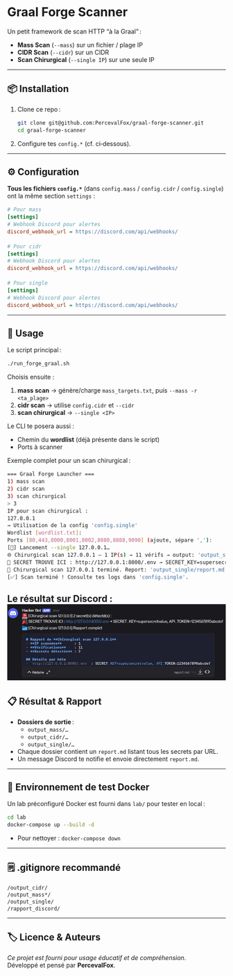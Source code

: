 # Graal Forge Scanner

Un petit framework de scan HTTP “à la Graal” :  
- **Mass Scan** (`--mass`) sur un fichier / plage IP  
- **CIDR Scan** (`--cidr`) sur un CIDR  
- **Scan Chirurgical** (`--single IP`) sur une seule IP  

---

## 📦 Installation

1. Clone ce repo :  
   ```bash
   git clone git@github.com:PercevalFox/graal-forge-scanner.git
   cd graal-forge-scanner
   ```

2. Configure tes `config.*` (cf. ci‑dessous).

---

## ⚙️ Configuration

__Tous les fichiers `config.*`__ (dans `config.mass` / `config.cidr` / `config.single`) ont la même section `settings` :

```ini
# Pour mass
[settings]
# Webhook Discord pour alertes
discord_webhook_url = https://discord.com/api/webhooks/

# Pour cidr
[settings]
# Webhook Discord pour alertes
discord_webhook_url = https://discord.com/api/webhooks/

# Pour single
[settings]
# Webhook Discord pour alertes
discord_webhook_url = https://discord.com/api/webhooks/

```

---

## 🚀 Usage

Le script principal :  
```bash
./run_forge_graal.sh
```

Choisis ensuite :
1. **mass scan** → génère/charge `mass_targets.txt`, puis `--mass -r <ta_plage>`  
2. **cidr scan** → utilise `config.cidr` et `--cidr`  
3. **scan chirurgical** → `--single <IP>`

Le CLI te posera aussi :
- Chemin du **wordlist** (déjà présente dans le script)  
- Ports à scanner

Exemple complet pour un scan chirurgical :
```bash
=== Graal Forge Launcher ===
1) mass scan
2) cidr scan
3) scan chirurgical
> 3
IP pour scan chirurgical :
127.0.0.1
→ Utilisation de la config 'config.single'
Wordlist [wordlist.txt]:
Ports [80,443,8000,8001,8002,8080,8888,9090] (ajoute, sépare ','):
[🚀] Lancement --single 127.0.0.1…
🌐 Chirurgical scan 127.0.0.1 — 1 IP(s) → 11 vérifs → output: 'output_single/'
🎉 SECRET TROUVE ICI : http://127.0.0.1:8000/.env → SECRET_KEY=supersecretvalue, API_TOKEN=1234567890abcdef
🎉 Chirurgical scan 127.0.0.1 terminé. Report: 'output_single/report.md'
[✅] Scan terminé ! Consulte tes logs dans 'config.single'.
```
Le résultat sur Discord : 
![alt text](image.png)
---

## 📋 Résultat & Rapport

- **Dossiers de sortie** :  
  - `output_mass/…`  
  - `output_cidr/…`  
  - `output_single/…`  
- Chaque dossier contient un `report.md` listant tous les secrets par URL.
- Un message Discord te notifie et envoie directement `report.md`.

---

## 🧪 Environnement de test Docker

Un lab préconfiguré Docker est fourni dans `lab/` pour tester en local :

```bash
cd lab
docker-compose up --build -d
```

- Pour nettoyer : `docker-compose down`

---

## 🗒️ .gitignore recommandé

```
/output_cidr/
/output_mass*/
/output_single/
/rapport_discord/
```

---

## 🏷️ Licence & Auteurs

_Ce projet est fourni pour usage éducatif et de compréhension._  
Développé et pensé par **PercevalFox**.
